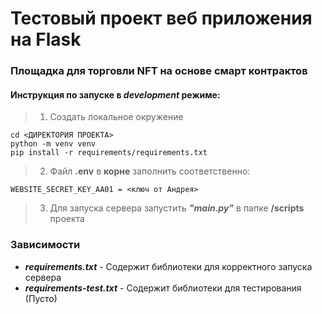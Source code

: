 
# Тестовый проект веб приложения на Flask
### Площадка для торговли NFT на основе смарт контрактов
#### Инструкция по запуске в ***development*** режиме:

> 1. Создать локальное окружение
```
cd <ДИРЕКТОРИЯ ПРОЕКТА>
python -m venv venv
pip install -r requirements/requirements.txt
```

> 2. Файл **.env** в **корне** заполнить соответственно:
```
WEBSITE_SECRET_KEY_AA01 = <ключ от Андрея>
```

> 3. Для запуска сервера запустить ***"main.py"*** в папке **/scripts** проекта

### Зависимости

* ***requirements.txt*** - Содержит библиотеки для корректного запуска сервера  
* ***requirements-test.txt*** - Содержит библиотеки для тестирования (Пусто)  
